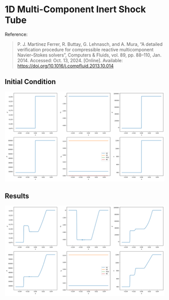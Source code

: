 # 1D Multi-Component Inert Shock Tube

Reference: 
> P. J. Martínez Ferrer, R. Buttay, G. Lehnasch, and A. Mura, “A detailed verification procedure for compressible reactive multicomponent Navier–Stokes solvers”, Computers & Fluids, vol. 89, pp. 88–110, Jan. 2014. Accessed: Oct. 13, 2024. [Online]. Available: https://doi.org/10.1016/j.compfluid.2013.10.014

## Initial Condition

<img src="initial.png" height="MAX_HEIGHT"/>

## Results

<img src="result.png" height="MAX_HEIGHT"/>
